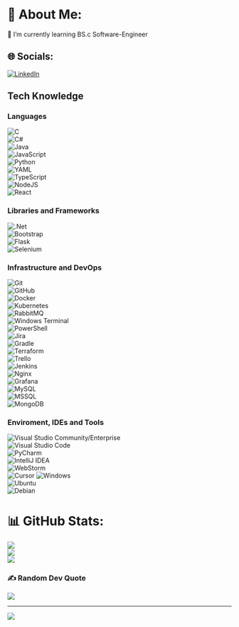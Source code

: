 # 💫 About Me:
🌱 I’m currently learning BS.c Software-Engineer <br>


## 🌐 Socials:
[![LinkedIn](https://img.shields.io/badge/LinkedIn-%230077B5.svg?logo=linkedin&logoColor=white)](https://linkedin.com/in/matan-shabi) 



## Tech Knowledge

### Languages
![C](https://img.shields.io/badge/c-%2300599C.svg?style=plastic&logo=c&logoColor=white)  
![C#](https://img.shields.io/badge/c%23-%23239120.svg?style=plastic&logo=csharp&logoColor=white)  
![Java](https://img.shields.io/badge/java-%23ED8B00.svg?style=plastic&logo=openjdk&logoColor=white)  
![JavaScript](https://img.shields.io/badge/javascript-%23323330.svg?style=plastic&logo=javascript&logoColor=white)  
![Python](https://img.shields.io/badge/python-3670A0?style=plastic&logo=python&logoColor=white)  
![YAML](https://img.shields.io/badge/yaml-%23ffffff.svg?style=plastic&logo=yaml&logoColor=white)  
![TypeScript](https://img.shields.io/badge/typescript-%23007ACC.svg?style=plastic&logo=typescript&logoColor=white)  
![NodeJS](https://img.shields.io/badge/node.js-6DA55F?style=plastic&logo=node.js&logoColor=white)  
![React](https://img.shields.io/badge/react-%2320232a.svg?style=plastic&logo=react&logoColor=white)  

### Libraries and Frameworks
![.Net](https://img.shields.io/badge/.NET-5C2D91?style=plastic&logo=.net&logoColor=white)  
![Bootstrap](https://img.shields.io/badge/bootstrap-%238511FA.svg?style=plastic&logo=bootstrap&logoColor=white)  
![Flask](https://img.shields.io/badge/flask-%23000.svg?style=plastic&logo=flask&logoColor=white)  
![Selenium](https://img.shields.io/badge/selenium-%2343B02A.svg?style=plastic&logo=selenium&logoColor=white)  

### Infrastructure and DevOps
![Git](https://img.shields.io/badge/git-%23F05033.svg?style=plastic&logo=git&logoColor=white)  
![GitHub](https://img.shields.io/badge/github-%23121011.svg?style=plastic&logo=github&logoColor=white)  
![Docker](https://img.shields.io/badge/docker-%230db7ed.svg?style=plastic&logo=docker&logoColor=white)  
![Kubernetes](https://img.shields.io/badge/kubernetes-%23326ce5.svg?style=plastic&logo=kubernetes&logoColor=white)  
![RabbitMQ](https://img.shields.io/badge/rabbitmq-%23FF6600.svg?style=plastic&logo=rabbitmq&logoColor=white)  
![Windows Terminal](https://img.shields.io/badge/Windows%20Terminal-%234D4D4D.svg?style=plastic&logo=windows-terminal&logoColor=white)  
![PowerShell](https://img.shields.io/badge/PowerShell-%235391FE.svg?style=plastic&logo=powershell&logoColor=white)  
![Jira](https://img.shields.io/badge/jira-%230A0FFF.svg?style=plastic&logo=jira&logoColor=white)  
![Gradle](https://img.shields.io/badge/gradle-%2302303A.svg?style=plastic&logo=gradle&logoColor=white)  
![Terraform](https://img.shields.io/badge/terraform-%235835CC.svg?style=plastic&logo=terraform&logoColor=white)  
![Trello](https://img.shields.io/badge/trello-%23026AA7.svg?style=plastic&logo=trello&logoColor=white)  
![Jenkins](https://img.shields.io/badge/jenkins-%232C5263.svg?style=plastic&logo=jenkins&logoColor=white)  
![Nginx](https://img.shields.io/badge/nginx-%23009639.svg?style=plastic&logo=nginx&logoColor=white)  
![Grafana](https://img.shields.io/badge/grafana-%23F46800.svg?style=plastic&logo=grafana&logoColor=white)  
![MySQL](https://img.shields.io/badge/mysql-%234479A1.svg?style=plastic&logo=mysql&logoColor=white)  
![MSSQL](https://img.shields.io/badge/mssql-%23CC2927.svg?style=plastic&logo=microsoft-sql-server&logoColor=white)  
![MongoDB](https://img.shields.io/badge/mongodb-%234ea94b.svg?style=plastic&logo=mongodb&logoColor=white)  

### Enviroment, IDEs and Tools
![Visual Studio Community/Enterprise](https://img.shields.io/badge/Visual%20Studio-%237e10cc.svg?style=plastic&logo=visual-studio&logoColor=white)  
![Visual Studio Code](https://img.shields.io/badge/Visual%20Studio%20Code-%23007ACC.svg?style=plastic&logo=visual-studio-code&logoColor=white)  
![PyCharm](https://img.shields.io/badge/pycharm-%23000000.svg?style=plastic&logo=pycharm&logoColor=white)  
![IntelliJ IDEA](https://img.shields.io/badge/intellij%20idea-%23000000.svg?style=plastic&logo=intellij-idea&logoColor=white)  
![WebStorm](https://img.shields.io/badge/webstorm-%23000000.svg?style=plastic&logo=webstorm&logoColor=white)  
![Cursor](https://img.shields.io/badge/cursor-%23000000.svg?style=plastic&logo=cursor&logoColor=white) 
![Windows](https://img.shields.io/badge/Windows%2010-%230078D6.svg?style=plastic&logo=windows&logoColor=white)  
![Ubuntu](https://img.shields.io/badge/Ubuntu-%23E95420.svg?style=plastic&logo=ubuntu&logoColor=white)  
![Debian](https://img.shields.io/badge/Debian-%23A81D33.svg?style=plastic&logo=debian&logoColor=white)   

# 📊 GitHub Stats:
![](https://github-readme-stats.vercel.app/api?username=MaTaN-DeHater&theme=react&hide_border=true&include_all_commits=true&count_private=true)<br/>
![](https://github-readme-streak-stats.herokuapp.com/?user=MaTaN-DeHater&theme=react&hide_border=true)<br/>
![](https://github-readme-stats.vercel.app/api/top-langs/?username=MaTaN-DeHater&theme=react&hide_border=true&include_all_commits=true&count_private=true&layout=compact)

### ✍️ Random Dev Quote
![](https://quotes-github-readme.vercel.app/api?type=vetical&theme=tokyonight)

---
[![](https://visitcount.itsvg.in/api?id=MaTaN-DeHater&icon=10&color=13)](https://visitcount.itsvg.in)

<!-- Proudly created with GPRM ( https://gprm.itsvg.in ) -->
